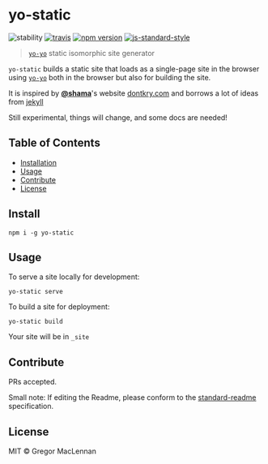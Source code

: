 # yo-static

![stability][1]
[![travis][2]][3]
[![npm version][4]][5]
[![js-standard-style][6]][7]

[1]: https://img.shields.io/badge/stability-experimental-orange.svg
[2]: https://travis-ci.org/gmaclennan/yo-static.svg
[3]: https://travis-ci.org/gmaclennan/yo-static
[4]: https://img.shields.io/npm/v/yo-static.svg
[5]: https://www.npmjs.com/package/yo-static
[6]: https://img.shields.io/badge/code%20style-standard-brightgreen.svg
[7]: http://standardjs.com/

> [`yo-yo`][8] static isomorphic site generator

`yo-static` builds a static site that loads as a single-page site in the browser using [`yo-yo`][8] both in the browser but also for building the site.

It is inspired by [**@shama**][11]'s website [dontkry.com][9] and borrows a lot of ideas from [jekyll][10]

Still experimental, things will change, and some docs are needed!

[8]: https://github.com/maxogden/yo-yo
[9]: https://github.com/shama/dontkry.com
[10]: https://jekyllrb.com
[11]: https://github.com/shama

## Table of Contents

- [Installation](#installation)
- [Usage](#usage)
- [Contribute](#contribute)
- [License](#license)

## Install

```
npm i -g yo-static
```

## Usage

To serve a site locally for development:

```
yo-static serve
```

To build a site for deployment:

```
yo-static build
```

Your site will be in `_site`

## Contribute

PRs accepted.

Small note: If editing the Readme, please conform to the [standard-readme](https://github.com/RichardLitt/standard-readme) specification.

## License

MIT © Gregor MacLennan
